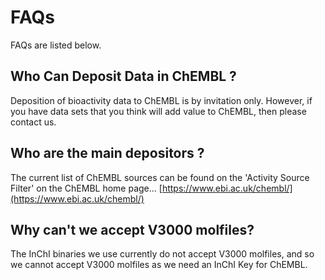 # FAQs

FAQs are listed below.

## Who Can Deposit Data in ChEMBL ?

Deposition of bioactivity data to ChEMBL is by invitation only. However, if you have data sets that you think will add value to ChEMBL, then please contact us.

## Who are the main depositors ?

The current list of ChEMBL sources can be found on the 'Activity Source Filter' on the ChEMBL home page... [https://www.ebi.ac.uk/chembl/](https://www.ebi.ac.uk/chembl/)

## Why can't we accept V3000 molfiles?

The InChI binaries we use currently do not accept V3000 molfiles, and so we cannot accept V3000 molfiles as we need an InChI Key for ChEMBL.
